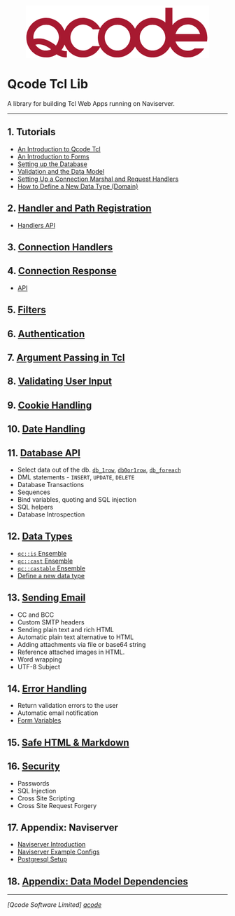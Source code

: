 <p align="center">
<img src="logo_qcode_420x120.png" alt="Qcode" title="Qcode" />
</p>

Qcode Tcl Lib
=============

A library for building Tcl Web Apps running on Naviserver.

* * *

## 1. Tutorials

* [An Introduction to Qcode Tcl][20]
* [An Introduction to Forms][21]
* [Setting up the Database][22]
* [Validation and the Data Model][23]
* [Setting Up a Connection Marshal and Request Handlers][18]
* [How to Define a New Data Type (Domain)][19]

## 2. [Handler and Path Registration][12]
* [Handlers API](doc/handlers-api.md)

## 3. [Connection Handlers][14]

## 4. [Connection Response][11]
* [API](doc/response_api.md)

## 5. [Filters][13]

## 6. [Authentication][3]

## 7. [Argument Passing in Tcl][5]

## 8. [Validating User Input][6]

## 9. [Cookie Handling][4]

## 10. [Date Handling][7]

## 11. [Database API][1]

* Select data out of the db. [`db_1row`](doc/procs/db_1row.md), [`db0or1row`](doc/procs/db_0or1row.md), [`db_foreach`](doc/procs/db_foreach.md)
* DML statements - `INSERT`, `UPDATE`, `DELETE`
* Database Transactions
* Sequences
* Bind variables, quoting and SQL injection
* SQL helpers
* Database Introspection

## 12. [Data Types][2]

* [`qc::is` Ensemble](doc/is.md)
* [`qc::cast` Ensemble](doc/cast.md)
* [`qc::castable` Ensemble](doc/castable.md)
* [Define a new data type](doc/data-type-define.md)

## 13. [Sending Email][8]
* CC and BCC
* Custom SMTP headers
* Sending plain text and rich HTML
* Automatic plain text alternative to HTML
* Adding attachments via file or base64 string
* Reference attached images in HTML.
* Word wrapping
* UTF-8 Subject

## 14. [Error Handling][9]
* Return validation errors to the user
* Automatic email notification
* [Form Variables][10]

## 15. [Safe HTML & Markdown][15]

## 16. [Security][16]
* Passwords
* SQL Injection
* Cross Site Scripting
* Cross Site Request Forgery

## 17. Appendix: Naviserver
* [Naviserver Introduction](doc/naviserver-introduction.md)
* [Naviserver Example Configs](doc/naviserver-config-examples.md)
* [Postgresql Setup](doc/postgresql-setup.md)

## 18. [Appendix: Data Model Dependencies][17]

----------------------------------
*[Qcode Software Limited] [qcode]*

[qcode]: http://www.qcode.co.uk "Qcode Software"





[1]: doc/db.md
[2]: doc/data-types.md
[3]: doc/auth.md
[4]: doc/cookie.md
[5]: doc/args.md
[6]: doc/validation.md
[7]: doc/date.md
[8]: doc/email.md
[9]: doc/error.md
[10]: doc/form-vars.md
[11]: doc/connection-response.md
[12]: doc/registration.md
[13]: doc/filters.md
[14]: doc/connection-handlers.md
[15]: doc/safe-html-markdown.md
[16]: doc/security.md
[17]: doc/data-model-dependencies.md
[18]: doc/setting-up.md
[19]: doc/data-type-define.md
[20]: doc/installation.md
[21]: doc/tutorial-2-form-posting-and-nsv-variables.md
[22]: doc/tutorial-3-the-database.md
[23]: doc/tutorial-4-validation.md
